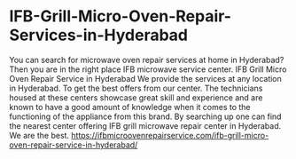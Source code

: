 # IFB-Grill-Micro-Oven-Repair-Services-in-Hyderabad
 You can search for microwave oven repair services at home in Hyderabad? Then you are in the right place IFB microwave service center.  IFB Grill Micro Oven Repair Service in Hyderabad  We provide the services at any location in Hyderabad. To get the best offers from our center.  The technicians housed at these centers showcase great skill and experience and are known to have a good amount of knowledge when it comes to the functioning of the appliance from this brand. By searching up one can find the nearest center offering  IFB grill microwave repair center in Hyderabad. We are the best.   https://ifbmicroovenrepairservice.com/ifb-grill-micro-oven-repair-service-in-hyderabad/
